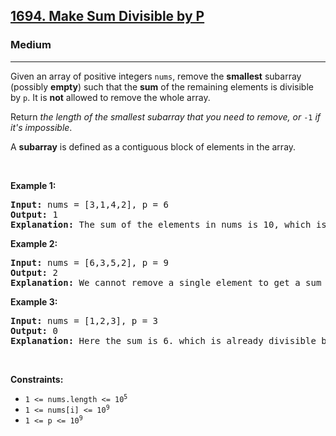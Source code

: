 <h2><a href="https://leetcode.com/problems/make-sum-divisible-by-p">1694. Make Sum Divisible by P</a></h2><h3>Medium</h3><hr><p>Given an array of positive integers <code>nums</code>, remove the <strong>smallest</strong> subarray (possibly <strong>empty</strong>) such that the <strong>sum</strong> of the remaining elements is divisible by <code>p</code>. It is <strong>not</strong> allowed to remove the whole array.</p>

<p>Return <em>the length of the smallest subarray that you need to remove, or </em><code>-1</code><em> if it&#39;s impossible</em>.</p>

<p>A <strong>subarray</strong> is defined as a contiguous block of elements in the array.</p>

<p>&nbsp;</p>
<p><strong class="example">Example 1:</strong></p>

<pre>
<strong>Input:</strong> nums = [3,1,4,2], p = 6
<strong>Output:</strong> 1
<strong>Explanation:</strong> The sum of the elements in nums is 10, which is not divisible by 6. We can remove the subarray [4], and the sum of the remaining elements is 6, which is divisible by 6.
</pre>

<p><strong class="example">Example 2:</strong></p>

<pre>
<strong>Input:</strong> nums = [6,3,5,2], p = 9
<strong>Output:</strong> 2
<strong>Explanation:</strong> We cannot remove a single element to get a sum divisible by 9. The best way is to remove the subarray [5,2], leaving us with [6,3] with sum 9.
</pre>

<p><strong class="example">Example 3:</strong></p>

<pre>
<strong>Input:</strong> nums = [1,2,3], p = 3
<strong>Output:</strong> 0
<strong>Explanation:</strong> Here the sum is 6. which is already divisible by 3. Thus we do not need to remove anything.
</pre>

<p>&nbsp;</p>
<p><strong>Constraints:</strong></p>

<ul>
	<li><code>1 &lt;= nums.length &lt;= 10<sup>5</sup></code></li>
	<li><code>1 &lt;= nums[i] &lt;= 10<sup>9</sup></code></li>
	<li><code>1 &lt;= p &lt;= 10<sup>9</sup></code></li>
</ul>
